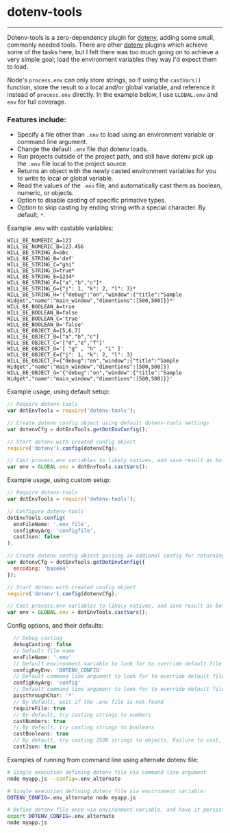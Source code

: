 # dotenv-tools
---
Dotenv-tools is a zero-dependency plugin for [dotenv](https://github.com/motdotla/dotenv), adding some small, commonly needed tools. There are other [dotenv](https://github.com/motdotla/dotenv) plugins which achieve some of the tasks here, but I felt there was too much going on to achieve a very simple goal; load the environment variables they way I'd expect them to load.

Node's `process.env` can only store strings, so if using the `castVars()` function, store the result to a local and/or global variable, and reference it instead of `process.env` directly. In the example below, I use `GLOBAL.env` and `env` for full coverage.

### Features include:
- Specify a file other than `.env` to load using an environment variable or command line argument.
- Change the default `.env` file that dotenv loads.
- Run projects outside of the project path, and still have dotenv pick up the `.env` file local to the project source.
- Returns an object with the newly casted environment variables for you to write to local or global variable.
- Read the values of the `.env` file, and automatically cast them as boolean, numeric, or objects.
- Option to disable casting of specific primative types.
- Option to skip casting by ending string with a special character. By default, `*`.

Example .env with castable variables:
```dosini
WILL_BE_NUMERIC_A=123
WILL_BE_NUMERIC_B=123.456
WILL_BE_STRING_A=abc
WILL_BE_STRING_B='def'
WILL_BE_STRING_C="ghi"
WILL_BE_STRING_D=true*
WILL_BE_STRING_E=1234*
WILL_BE_STRING_F=["a","b","c"]*
WILL_BE_STRING_G={"j": 1, "k": 2, "l": 3}*
WILL_BE_STRING_H='{"debug":"on","window":{"title":"Sample Widget","name":"main_window","dimentions":[500,500]}}*'
WILL_BE_BOOLEAN_A=true
WILL_BE_BOOLEAN_B=false
WILL_BE_BOOLEAN_C='true'
WILL_BE_BOOLEAN_D='false'
WILL_BE_OBJECT_A=[5,6,7]
WILL_BE_OBJECT_B=["a","b","c"]
WILL_BE_OBJECT_C='["d","e","f"]'
WILL_BE_OBJECT_D='[ "g" , "h" , "i" ]'
WILL_BE_OBJECT_E={"j": 1, "k": 2, "l": 3}
WILL_BE_OBJECT_F={"debug":"on","window":{"title":"Sample Widget","name":"main_window","dimentions":[500,500]}}
WILL_BE_OBJECT_G='{"debug":"on","window":{"title":"Sample Widget","name":"main_window","dimentions":[500,500]}}'
```

Example usage, using default setup:
```javascript
// Require dotenv-tools
var dotEnvTools = require('dotenv-tools');

// Create dotenv config object using default dotenv-tools settings
var dotenvCfg = dotEnvTools.getDotEnvConfig();

// Start dotenv with created config object
require('dotenv').config(dotenvCfg);

// Cast process.env variables to likely natives, and save result as both local var env and global.env
var env = GLOBAL.env = dotEnvTools.castVars();
```

Example usage, using custom setup:
```javascript
// Require dotenv-tools
var dotEnvTools = require('dotenv-tools');

// Configure dotenv-tools
dotEnvTools.config(
  envFileName: '.env_file',
  configKeyArg: 'configfile',
  castJson: false
);

// Create dotenv config object passing in addional config for returning dotenv object
var dotenvCfg = dotEnvTools.getDotEnvConfig({
  encoding: 'base64'
});

// Start dotenv with created config object
require('dotenv').config(dotenvCfg);

// Cast process.env variables to likely natives, and save result as both local var env and global.env
var env = GLOBAL.env = dotEnvTools.castVars();
```

Config options, and their defaults:
```javascript
  // Debug casting
  debugCasting: false
  // Default file name
  envFileName: '.env'
  // Default environment variable to look for to override default file name
  configKeyEnv: 'DOTENV_CONFIG'
  // Default command line argument to look for to override default file name
  configKeyArg: 'config'
  // Default command line argument to look for to override default file name
  passthroughChar: '*'
  // By default, exit if the .env file is not found
  requireFile: true
  // By default, try casting strings to numbers
  castNumbers: true
  // By default, try casting strings to booleans
  castBooleans: true
  // By default, try casting JSON strings to objects. Failure to cast, value remains sting
  castJson: true
```

Examples of running from command line using alternate dotenv file:
```bash
# Single execution defining dotenv file via command line argument
node myapp.js --config=.env_alternate

# Single execution defining dotenv file via environment variable:
DOTENV_CONFIG=.env_alternate node myapp.js

# Define dotenv file once via environment variable, and have it persist for the duration of your session:
export DOTENV_CONFIG=.env_alternate
node myapp.js
```
